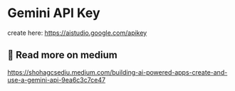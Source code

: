 # Gemini API Key
create here: https://aistudio.google.com/apikey

## 🚀 Read more on medium
https://shohagcsediu.medium.com/building-ai-powered-apps-create-and-use-a-gemini-api-9ea6c3c7ce47
